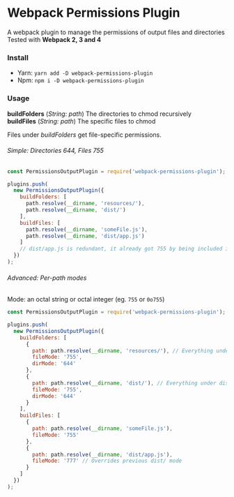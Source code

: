 # Webpack Permissions Plugin

A webpack plugin to manage the permissions of output files and directories  
Tested with **Webpack 2, 3 and 4**

### Install

- Yarn: `yarn add -D webpack-permissions-plugin`
- Npm: `npm i -D webpack-permissions-plugin`

### Usage

**buildFolders** (_String: path_) The directories to chmod recursively  
**buildFiles** (_String: path_) The specific files to chmod

Files under _buildFolders_ get file-specific permissions.

###### Simple: Directories 644, Files 755

```javascript
const PermissionsOutputPlugin = require('webpack-permissions-plugin');

plugins.push(
  new PermissionsOutputPlugin({
    buildFolders: [
      path.resolve(__dirname, 'resources/'),
      path.resolve(__dirname, 'dist/')
    ],
    buildFiles: [
      path.resolve(__dirname, 'someFile.js'),
      path.resolve(__dirname, 'dist/app.js')
    ]
    // dist/app.js is redundant, it already got 755 by being included in the buildFolder above
  })
);
```

###### Advanced: Per-path modes

Mode: an octal string or octal integer (eg. `755` or `0o755`)

```javascript
const PermissionsOutputPlugin = require('webpack-permissions-plugin');

plugins.push(
  new PermissionsOutputPlugin({
    buildFolders: [
      {
        path: path.resolve(__dirname, 'resources/'), // Everything under resources/ gets these modes
        fileMode: '755',
        dirMode: '644'
      },
      {
        path: path.resolve(__dirname, 'dist/'), // Everything under dist/ gets these modes
        fileMode: '755',
        dirMode: '644'
      }
    ],
    buildFiles: [
      {
        path: path.resolve(__dirname, 'someFile.js'),
        fileMode: '755'
      },
      {
        path: path.resolve(__dirname, 'dist/app.js'),
        fileMode: '777' // Overrides previous dist/ mode
      }
    ]
  })
);
```
